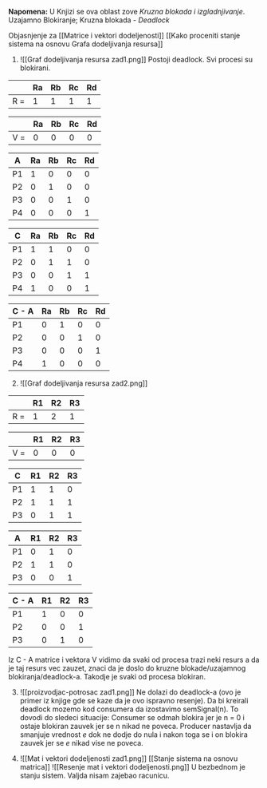 
**Napomena:** U Knjizi se ova oblast zove *Kruzna blokada i izgladnjivanje*.
Uzajamno Blokiranje; Kruzna blokada - *Deadlock*

Objasnjenje za [[Matrice i vektori dodeljenosti]]
[[Kako proceniti stanje sistema na osnovu Grafa dodeljivanja resursa]]

1. ![[Graf dodeljivanja resursa zad1.png]]
Postoji deadlock. Svi procesi su blokirani.

|     | Ra  | Rb  | Rc  | Rd  |
| --- | --- | --- | --- | --- |
| R = | 1   | 1   | 1   | 1   |

|     | Ra  | Rb  | Rc  | Rd  |
| --- | --- | --- | --- | --- |
| V = | 0   | 0   | 0   | 0   |

| A   | Ra  | Rb  | Rc  | Rd  |
| --- | --- | --- | --- | --- |
| P1  | 1   | 0   | 0   | 0   |
| P2  | 0   | 1   | 0   | 0   |
| P3  | 0   | 0   | 1   | 0   |
| P4  | 0   | 0   | 0   | 1   |

| C   | Ra  | Rb  | Rc  | Rd  |
| --- | --- | --- | --- | --- |
| P1  | 1   | 1   | 0   | 0   |
| P2  | 0   | 1   | 1   | 0   |
| P3  | 0   | 0   | 1   | 1   |
| P4  | 1   | 0   | 0   | 1   |


| C - A | Ra  | Rb  | Rc  | Rd  |
| ----- | --- | --- | --- | --- |
| P1    | 0   | 1   | 0   | 0   |
| P2    | 0   | 0   | 1   | 0   |
| P3    | 0   | 0   | 0   | 1   |
| P4    | 1   | 0   | 0   | 0   |

2. ![[Graf dodeljivanja resursa zad2.png]]

|     | R1  | R2  | R3  |
| --- | --- | --- | --- |
| R = | 1   | 2   | 1   |

|     | R1  | R2  | R3  |
| --- | --- | --- | --- |
| V = | 0   | 0   | 0   |

| C   | R1  | R2  | R3  |
| --- | --- | --- | --- |
| P1  | 1   | 1   | 0   |
| P2  | 1   | 1   | 1   |
| P3  | 0   | 1   | 1   |

| A   | R1  | R2  | R3  |
| --- | --- | --- | --- |
| P1  | 0   | 1   | 0   |
| P2  | 1   | 1   | 0   |
| P3  | 0   | 0   | 1   |

| C - A | R1  | R2  | R3  |
| ----- | --- | --- | --- |
| P1    | 1   | 0   | 0   |
| P2    | 0   | 0   | 1   |
| P3    | 0   | 1   | 0   |
Iz C - A matrice i vektora V vidimo da svaki od procesa trazi neki resurs a da je taj resurs vec zauzet, znaci da je doslo do kruzne blokade/uzajamnog blokiranja/deadlock-a. Takodje je svaki od procesa blokiran.

3. ![[proizvodjac-potrosac zad1.png]]
Ne dolazi do deadlock-a (ovo je primer iz knjige gde se kaze da je ovo ispravno resenje).
Da bi kreirali deadlock mozemo kod consumera da izostavimo semSignal(n). To dovodi do sledeci situacije:
Consumer se odmah blokira jer je n = 0  i ostaje blokiran zauvek jer se n nikad ne poveca.
Producer nastavlja da smanjuje vrednost *e* dok ne dodje do nula i nakon toga se i on blokira zauvek jer se *e* nikad vise ne poveca.

4.  ![[Mat i vektori dodeljenosti zad1.png]]
[[Stanje sistema na osnovu matrica]]
![[Resenje mat i vektori dodeljenosti.png]]
U bezbednom je stanju sistem.
Valjda nisam zajebao racunicu.